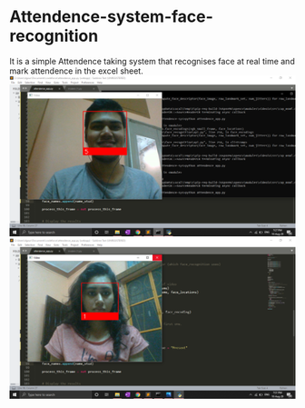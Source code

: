 # Attendence-system-face-recognition
It is a simple Attendence taking system that recognises face at real time and mark attendence in the excel sheet.
![img1](/attendence-sys/img/output1.jpg)
![img2](/attendence-sys/img/output2.jpg)
